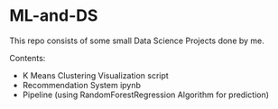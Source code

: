 # ML-and-DS
This repo consists of some small Data Science Projects done by me.

Contents:
- K Means Clustering Visualization script
- Recommendation System ipynb
- Pipeline (using RandomForestRegression Algorithm for prediction)
